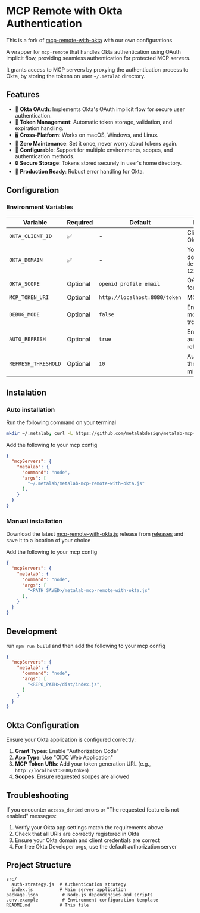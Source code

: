 # MCP Remote with Okta Authentication

This is a fork of [mcp-remote-with-okta](https://github.com/adobe-rnd/mcp-remote-with-okta) with our own configurations

A wrapper for `mcp-remote` that handles Okta authentication using OAuth implicit flow, providing seamless authentication for protected MCP servers.

It grants access to MCP servers by proxying the authentication process to Okta, by storing the tokens on user `~/.metalab` directory.

## Features

- 🔐 **Okta OAuth**: Implements Okta's OAuth implicit flow for secure user authentication.
- 🔄 **Token Management**: Automatic token storage, validation, and expiration handling.
- 🖥️ **Cross-Platform**: Works on macOS, Windows, and Linux.
- 🚀 **Zero Maintenance**: Set it once, never worry about tokens again.
- 🔧 **Configurable**: Support for multiple environments, scopes, and authentication methods.
- 🔒 **Secure Storage**: Tokens stored securely in user's home directory.
- 🎯 **Production Ready**: Robust error handling for Okta.

## Configuration

### Environment Variables

| Variable | Required | Default | Description |
|----------|----------|---------|-------------|
| `OKTA_CLIENT_ID` | ✅ | - | Client ID for Okta |
| `OKTA_DOMAIN` | ✅ | - | Your Okta domain (e.g., `dev-12345.okta.com`) |
| `OKTA_SCOPE` | Optional | `openid profile email` | OAuth scope for Okta |
| `MCP_TOKEN_URI` | Optional | `http://localhost:8080/token` | MCP token URL |
| `DEBUG_MODE` | Optional | `false` | Enable debug mode for troubleshooting |
| `AUTO_REFRESH` | Optional | `true` | Enable automatic token refresh |
| `REFRESH_THRESHOLD` | Optional | `10` | Auto-refresh threshold in minutes |

## Instalation

### Auto installation

Run the following command on your terminal

```bash
mkdir ~/.metalab; curl -L https://github.com/metalabdesign/metalab-mcp-remote-with-okta/releases/latest/download/metalab-mcp-remote-with-okta.js -o ~/.metalab/metalab-mcp-remote-with-okta.js
```

Add the following to your mcp config

```json
{
  "mcpServers": {
    "metalab": {
      "command": "node",
      "args": [
        "~/.metalab/metalab-mcp-remote-with-okta.js"
      ],
    }
  }
}
```

### Manual installation

Download the latest [mcp-remote-with-okta.js](https://github.com/metalabdesign/metalab-mcp-remote-with-okta/releases/latest/download/metalab-mcp-remote-with-okta.js) release from [releases](https://github.com/metalabdesign/metalab-mcp-remote-with-okta/releases) and save it to a location of your choice

Add the following to your mcp config

```json
{
  "mcpServers": {
    "metalab": {
      "command": "node",
      "args": [
        "<PATH_SAVED>/metalab-mcp-remote-with-okta.js"
      ],
    }
  }
}
```

## Development

run `npm run build` and then add the following to your mcp config

```json
{
  "mcpServers": {
    "metalab": {
      "command": "node",
      "args": [
        "<REPO_PATH>/dist/index.js",
      ]
    }
  }
}
```


## Okta Configuration

Ensure your Okta application is configured correctly:

1. **Grant Types**: Enable "Authorization Code"
2. **App Type**: Use "OIDC Web Application"
3. **MCP Token URIs**: Add your token generation URL (e.g., `http://localhost:8080/token`)
4. **Scopes**: Ensure requested scopes are allowed

## Troubleshooting

If you encounter `access_denied` errors or "The requested feature is not enabled" messages:

1. Verify your Okta app settings match the requirements above
2. Check that all URIs are correctly registered in Okta
3. Ensure your Okta domain and client credentials are correct
4. For free Okta Developer orgs, use the default authorization server

## Project Structure

```
src/
  auth-strategy.js  # Authentication strategy
  index.js          # Main server application
package.json         # Node.js dependencies and scripts
.env.example         # Environment configuration template
README.md           # This file
```
